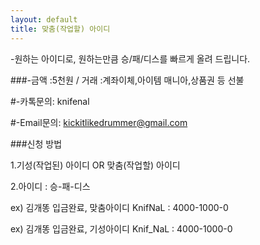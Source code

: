 ```yaml
---
layout: default
title: 맞춤(작업할) 아이디
---
```


 -원하는 아이디로, 원하는만큼 승/패/디스를 빠르게 올려 드립니다. 
 
  
  

###-금액 :5천원 / 거래 :계좌이체,아이템 매니아,상품권 등 선불 

#-카톡문의: knifenal

#-Email문의: [kickitlikedrummer@gmail.com](mailto:kickitlikedrummer@gmail.com)

###신청 방법 

1.기성(작업된) 아이디 OR 맞춤(작업할) 아이디

2.아이디 : 승-패-디스

ex) 김개똥 입금완료, 맞춤아이디 KnifNaL : 4000-1000-0 

ex) 김개똥 입금완료, 기성아이디 Knif_NaL : 4000-1000-0 
